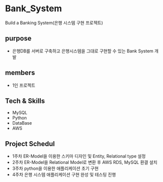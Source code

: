 # Bank_System
Build a Banking System(은행 시스템 구현 프로젝트)
## purpose
  + 은행DB를 서버로 구축하고 은행시스템을 그대로 구현할 수 있는 Bank System 개발
## members
  + 1인 프로젝트
## Tech & Skills
  + MySQL
  + Python
  + DataBase
  + AWS

## Project Schedul
  + 1주차 ER-Model을 이용한 스키마 디자인 및 Entity, Relational type 설정
  + 2주차 ER-Model을 Relational Model로 변환 후 AWS RDS, MySQL 환결 설치
  + 3주차 python을 이용한 애플리케이션 초기 구현
  + 4주차 은행 시스템 애플리케이션 구현 완성 및 테스팅 진행
